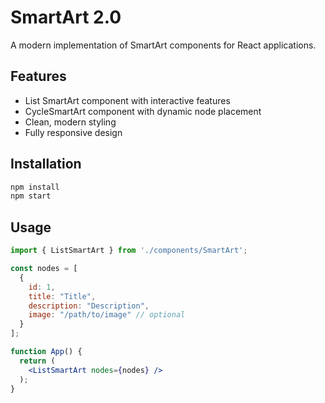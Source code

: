 # SmartArt 2.0

A modern implementation of SmartArt components for React applications.

## Features

- List SmartArt component with interactive features
- CycleSmartArt component with dynamic node placement
- Clean, modern styling
- Fully responsive design

## Installation

```bash
npm install
npm start
```

## Usage

```jsx
import { ListSmartArt } from './components/SmartArt';

const nodes = [
  {
    id: 1,
    title: "Title",
    description: "Description",
    image: "/path/to/image" // optional
  }
];

function App() {
  return (
    <ListSmartArt nodes={nodes} />
  );
}
```
